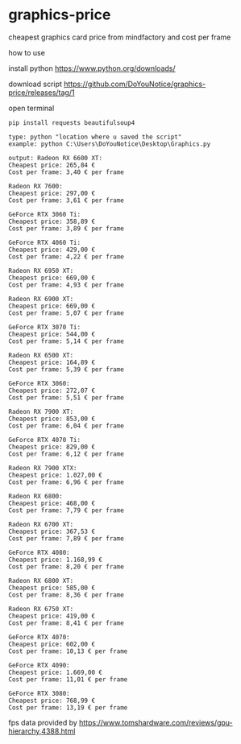# graphics-price
cheapest graphics card price from mindfactory and cost per frame

how to use

install python https://www.python.org/downloads/
 
download script  https://github.com/DoYouNotice/graphics-price/releases/tag/1

open terminal

```
pip install requests beautifulsoup4
```
```
type: python "location where u saved the script"
example: python C:\Users\DoYouNotice\Desktop\Graphics.py

```





```
output: Radeon RX 6600 XT:
Cheapest price: 265,84 €
Cost per frame: 3,40 € per frame

Radeon RX 7600:
Cheapest price: 297,00 €
Cost per frame: 3,61 € per frame

GeForce RTX 3060 Ti:
Cheapest price: 358,89 €
Cost per frame: 3,89 € per frame

GeForce RTX 4060 Ti:
Cheapest price: 429,00 €
Cost per frame: 4,22 € per frame

Radeon RX 6950 XT:
Cheapest price: 669,00 €
Cost per frame: 4,93 € per frame

Radeon RX 6900 XT:
Cheapest price: 669,00 €
Cost per frame: 5,07 € per frame

GeForce RTX 3070 Ti:
Cheapest price: 544,00 €
Cost per frame: 5,14 € per frame

Radeon RX 6500 XT:
Cheapest price: 164,89 €
Cost per frame: 5,39 € per frame

GeForce RTX 3060:
Cheapest price: 272,07 €
Cost per frame: 5,51 € per frame

Radeon RX 7900 XT:
Cheapest price: 853,00 €
Cost per frame: 6,04 € per frame

GeForce RTX 4070 Ti:
Cheapest price: 829,00 €
Cost per frame: 6,12 € per frame

Radeon RX 7900 XTX:
Cheapest price: 1.027,00 €
Cost per frame: 6,96 € per frame

Radeon RX 6800:
Cheapest price: 468,00 €
Cost per frame: 7,79 € per frame

Radeon RX 6700 XT:
Cheapest price: 367,53 €
Cost per frame: 7,89 € per frame

GeForce RTX 4080:
Cheapest price: 1.168,99 €
Cost per frame: 8,20 € per frame

Radeon RX 6800 XT:
Cheapest price: 585,00 €
Cost per frame: 8,36 € per frame

Radeon RX 6750 XT:
Cheapest price: 419,00 €
Cost per frame: 8,41 € per frame

GeForce RTX 4070:
Cheapest price: 602,00 €
Cost per frame: 10,13 € per frame

GeForce RTX 4090:
Cheapest price: 1.669,00 €
Cost per frame: 11,01 € per frame

GeForce RTX 3080:
Cheapest price: 768,99 €
Cost per frame: 13,19 € per frame

```

fps data provided by https://www.tomshardware.com/reviews/gpu-hierarchy,4388.html
